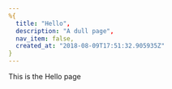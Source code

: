 ```yaml
---
%{
  title: "Hello",
  description: "A dull page",
  nav_item: false,
  created_at: "2018-08-09T17:51:32.905935Z"
}
---
```

This is the Hello page
